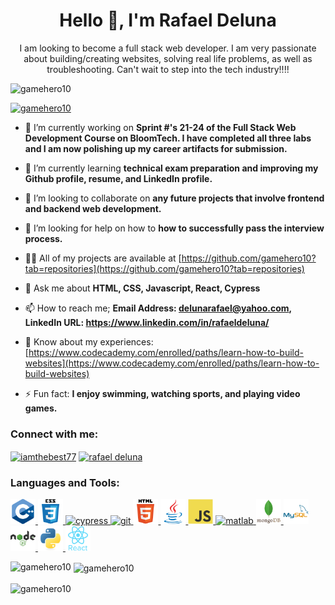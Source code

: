 <h1 align="center">Hello 👋, I'm Rafael Deluna</h1>
<p align="center">I am looking to become a full stack web developer. I am very passionate about building/creating websites, solving real life problems, as well as troubleshooting. Can't wait to step into the tech industry!!!!</p>

<p align="left"> <img src="https://komarev.com/ghpvc/?username=gamehero10&label=Profile%20views&color=0e75b6&style=flat" alt="gamehero10" /> </p>

<p align="left"> <a href="https://github.com/ryo-ma/github-profile-trophy"><img src="https://github-profile-trophy.vercel.app/?username=gamehero10" alt="gamehero10" /></a> </p>

- 🔭 I’m currently working on **Sprint #'s 21-24 of the Full Stack Web Development Course on BloomTech. I have completed all three labs and I am now polishing up my career artifacts for submission.**

- 🌱 I’m currently learning **technical exam preparation and improving my Github profile, resume, and LinkedIn profile.**

- 👯 I’m looking to collaborate on **any future projects that involve frontend and backend web development.**

- 🤝 I’m looking for help on how to **how to successfully pass the interview process.**

- 👨‍💻 All of my projects are available at [https://github.com/gamehero10?tab=repositories](https://github.com/gamehero10?tab=repositories)

- 💬 Ask me about **HTML, CSS, Javascript, React, Cypress**

- 📫 How to reach me; **Email Address: delunarafael@yahoo.com, LinkedIn URL: https://www.linkedin.com/in/rafaeldeluna/**

- 📄 Know about my experiences: [https://www.codecademy.com/enrolled/paths/learn-how-to-build-websites](https://www.codecademy.com/enrolled/paths/learn-how-to-build-websites)

- ⚡ Fun fact: **I enjoy swimming, watching sports, and playing video games.**

<h3 align="left">Connect with me:</h3>
<p align="left">
<a href="https://codepen.io/iamthebest77" target="blank"><img align="center" src="https://raw.githubusercontent.com/rahuldkjain/github-profile-readme-generator/master/src/images/icons/Social/codepen.svg" alt="iamthebest77" height="30" width="40" /></a>
<a href="https://linkedin.com/in/rafael deluna" target="blank"><img align="center" src="https://raw.githubusercontent.com/rahuldkjain/github-profile-readme-generator/master/src/images/icons/Social/linked-in-alt.svg" alt="rafael deluna" height="30" width="40" /></a>
</p>

<h3 align="left">Languages and Tools:</h3>
<p align="left"> <a href="https://www.w3schools.com/cpp/" target="_blank" rel="noreferrer"> <img src="https://raw.githubusercontent.com/devicons/devicon/master/icons/cplusplus/cplusplus-original.svg" alt="cplusplus" width="40" height="40"/> </a> <a href="https://www.w3schools.com/css/" target="_blank" rel="noreferrer"> <img src="https://raw.githubusercontent.com/devicons/devicon/master/icons/css3/css3-original-wordmark.svg" alt="css3" width="40" height="40"/> </a> <a href="https://www.cypress.io" target="_blank" rel="noreferrer"> <img src="https://raw.githubusercontent.com/simple-icons/simple-icons/6e46ec1fc23b60c8fd0d2f2ff46db82e16dbd75f/icons/cypress.svg" alt="cypress" width="40" height="40"/> </a> <a href="https://git-scm.com/" target="_blank" rel="noreferrer"> <img src="https://www.vectorlogo.zone/logos/git-scm/git-scm-icon.svg" alt="git" width="40" height="40"/> </a> <a href="https://www.w3.org/html/" target="_blank" rel="noreferrer"> <img src="https://raw.githubusercontent.com/devicons/devicon/master/icons/html5/html5-original-wordmark.svg" alt="html5" width="40" height="40"/> </a> <a href="https://www.java.com" target="_blank" rel="noreferrer"> <img src="https://raw.githubusercontent.com/devicons/devicon/master/icons/java/java-original.svg" alt="java" width="40" height="40"/> </a> <a href="https://developer.mozilla.org/en-US/docs/Web/JavaScript" target="_blank" rel="noreferrer"> <img src="https://raw.githubusercontent.com/devicons/devicon/master/icons/javascript/javascript-original.svg" alt="javascript" width="40" height="40"/> </a> <a href="https://www.mathworks.com/" target="_blank" rel="noreferrer"> <img src="https://upload.wikimedia.org/wikipedia/commons/2/21/Matlab_Logo.png" alt="matlab" width="40" height="40"/> </a> <a href="https://www.mongodb.com/" target="_blank" rel="noreferrer"> <img src="https://raw.githubusercontent.com/devicons/devicon/master/icons/mongodb/mongodb-original-wordmark.svg" alt="mongodb" width="40" height="40"/> </a> <a href="https://www.mysql.com/" target="_blank" rel="noreferrer"> <img src="https://raw.githubusercontent.com/devicons/devicon/master/icons/mysql/mysql-original-wordmark.svg" alt="mysql" width="40" height="40"/> </a> <a href="https://nodejs.org" target="_blank" rel="noreferrer"> <img src="https://raw.githubusercontent.com/devicons/devicon/master/icons/nodejs/nodejs-original-wordmark.svg" alt="nodejs" width="40" height="40"/> </a> <a href="https://www.python.org" target="_blank" rel="noreferrer"> <img src="https://raw.githubusercontent.com/devicons/devicon/master/icons/python/python-original.svg" alt="python" width="40" height="40"/> </a> <a href="https://reactjs.org/" target="_blank" rel="noreferrer"> <img src="https://raw.githubusercontent.com/devicons/devicon/master/icons/react/react-original-wordmark.svg" alt="react" width="40" height="40"/> </a> </p>

<p><img align="left" src="https://github-readme-stats.vercel.app/api/top-langs?username=gamehero10&show_icons=true&locale=en&layout=compact" alt="gamehero10" /></p>

<p>&nbsp;<img align="center" src="https://github-readme-stats.vercel.app/api?username=gamehero10&show_icons=true&locale=en" alt="gamehero10" /></p>

<p><img align="center" src="https://github-readme-streak-stats.herokuapp.com/?user=gamehero10&" alt="gamehero10" /></p>

